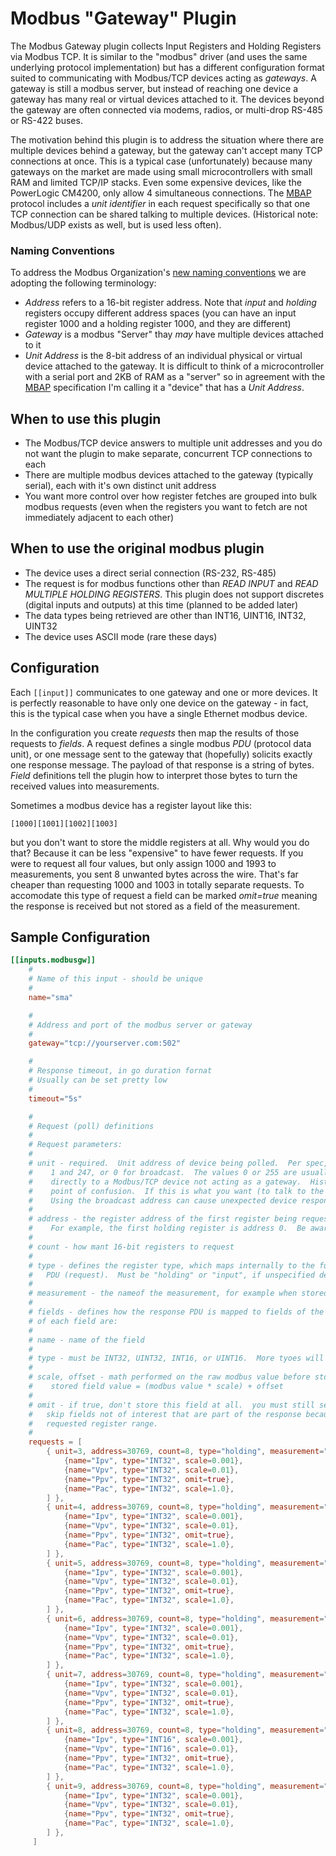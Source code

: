 # Modbus "Gateway" Plugin

The Modbus Gateway plugin collects Input Registers and Holding
Registers via Modbus TCP.  It is similar to the "modbus" driver (and uses the same
underlying protocol implementation) but has a different configuration format suited to
communicating with Modbus/TCP devices acting as _gateways_. A gateway is still a modbus server,
but instead of reaching one device a gateway has many real or virtual devices attached to it.
The devices beyond the gateway are often connected via modems, radios, or multi-drop RS-485
or RS-422 buses.

The motivation behind this plugin is to address the situation where there are multiple devices
behind a gateway, but the gateway can't accept many TCP connections at once.  This is
a typical case (unfortunately) because many gateways on the market are made using
small microcontrollers with small RAM and limited TCP/IP stacks.  Even some
expensive devices, like the PowerLogic CM4200, only allow 4 simultaneous connections.
The [MBAP](https://modbus.org/docs/Modbus_Messaging_Implementation_Guide_V1_0b.pdf)
protocol includes a _unit identifier_ in each request specifically so that one TCP
connection can be shared talking to multiple devices.  (Historical note: Modbus/UDP exists
as well, but is used less often).

### Naming Conventions

To address the Modbus Organization's
[new naming conventions](https://modbus.org/docs/Client-ServerPR-07-2020-final.docx.pdf)
we are adopting the following terminology:

 - _Address_ refers to a 16-bit register address.  Note that _input_ and _holding_ registers
    occupy different address spaces (you can have an input register 1000 and a holding
    register 1000, and they are different)
 - _Gateway_ is a modbus "Server" thay _may_ have multiple devices attached to it
 - _Unit Address_ is the 8-bit address of an individual physical or virtual device
    attached to the gateway.  It is difficult to think of a microcontroller with a
    serial port and 2KB of RAM as a "server" so in agreement with the
    [MBAP](https://modbus.org/docs/Modbus_Messaging_Implementation_Guide_V1_0b.pdf)
    specification I'm calling it a "device" that has a _Unit Address_.


## When to use this plugin

 - The Modbus/TCP device answers to multiple unit addresses and you
   do not want the plugin to make separate, concurrent TCP connections to each  
 - There are multiple modbus devices attached to the gateway (typically serial),
   each with it's own distinct unit address
 - You want more control over how register fetches are grouped into
   bulk modbus requests (even when the registers you want to fetch are not
   immediately adjacent to each other)

## When to use the original modbus plugin

 - The device uses a direct serial connection (RS-232, RS-485)
 - The request is for modbus functions other than _READ INPUT_ and
   _READ MULTIPLE HOLDING REGISTERS_.  This plugin does not support discretes
   (digital inputs and outputs) at this time (planned to be added later)
 - The data types being retrieved are other than INT16, UINT16, INT32, UINT32
 - The device uses ASCII mode (rare these days)
  
 ## Configuration

Each `[[input]]` communicates to one gateway and one or more devices.  It is
perfectly reasonable to have only one device on the gateway - in fact, this
is the typical case when you have a single Ethernet modbus device.

In the configuration you create _requests_ then map the results of those requests
to _fields_.  A request defines a single modbus _PDU_ (protocol data unit), or one message
sent to the gateway that (hopefully) solicits exactly one response message.  The payload of
that response is a string of bytes.  _Field_ definitions tell the plugin how to interpret
those bytes to turn the received values into measurements.

Sometimes a modbus device has a register layout like this:

`[1000][1001][1002][1003]`

but you don't want to store the middle registers at all.  Why would you do that? Because it
can be less "expensive" to have fewer requests.  If you were to request all four values,
but only assign 1000 and 1993 to measurements, you sent 8 unwanted bytes across the
wire.  That's far cheaper than requesting 1000 and 1003 in totally separate requests.
To accomodate this type of request a field can be marked _omit=true_ meaning the
response is received but not stored as a field of the measurement. 

## Sample Configuration
```toml
[[inputs.modbusgw]]
    #
    # Name of this input - should be unique
    #
    name="sma"

    #
    # Address and port of the modbus server or gateway
    #
    gateway="tcp://yourserver.com:502"

    #
    # Response timeout, in go duration fornat
    # Usually can be set pretty low
    #
    timeout="5s"

    #
    # Request (poll) definitions
    #
    # Request parameters:
    #
    # unit - required.  Unit address of device being polled.  Per spec, the value is between
    #    1 and 247, or 0 for broadcast.  The values 0 or 255 are usually accepted to communicate
    #    directly to a Modbus/TCP device not acting as a gateway.  Historically this has been a
    #    point of confusion.  If this is what you want (to talk to the gateway itself), try 255 first.
    #    Using the broadcast address can cause unexpected device responses.
    #
    # address - the register address of the first register being requested.  This address is zero-based.
    #    For example, the first holding register is address 0.  Be aware that some documentation
    #
    # count - how mant 16-bit registers to request
    #
    # type - defines the register type, which maps internally to the function code used ub the
    #   PDU (request).  Must be "holding" or "input", if unspecified defaults to "holding"
    #
    # measurement - the nameof the measurement, for example when stored in influx
    #
    # fields - defines how the response PDU is mapped to fields of the measurement.  Attributes
    # of each field are:
    #
    # name - name of the field
    #
    # type - must be INT32, UINT32, INT16, or UINT16.  More tyoes will be added in the future.
    #
    # scale, offset - math performed on the raw modbus value before storing.
    #    stored field value = (modbus value * scale) + offset
    #
    # omit - if true, don't store this field at all.  you must still set a 'type'.  Use this to
    #   skip fields not of interest that are part of the response because they are within the
    #   requested register range.
    #
    requests = [
        { unit=3, address=30769, count=8, type="holding", measurement="pv1", fields = [
            {name="Ipv", type="INT32", scale=0.001},
            {name="Vpv", type="INT32", scale=0.01},
            {name="Ppv", type="INT32", omit=true},
            {name="Pac", type="INT32", scale=1.0},
        ] },
        { unit=4, address=30769, count=8, type="holding", measurement="pv2", fields = [
            {name="Ipv", type="INT32", scale=0.001},
            {name="Vpv", type="INT32", scale=0.01},
            {name="Ppv", type="INT32", omit=true},
            {name="Pac", type="INT32", scale=1.0},
        ] },
        { unit=5, address=30769, count=8, type="holding", measurement="pv3", fields = [
            {name="Ipv", type="INT32", scale=0.001},
            {name="Vpv", type="INT32", scale=0.01},
            {name="Ppv", type="INT32", omit=true},
            {name="Pac", type="INT32", scale=1.0},
        ] },
        { unit=6, address=30769, count=8, type="holding", measurement="pv4", fields = [
            {name="Ipv", type="INT32", scale=0.001},
            {name="Vpv", type="INT32", scale=0.01},
            {name="Ppv", type="INT32", omit=true},
            {name="Pac", type="INT32", scale=1.0},
        ] },
        { unit=7, address=30769, count=8, type="holding", measurement="pv5", fields = [
            {name="Ipv", type="INT32", scale=0.001},
            {name="Vpv", type="INT32", scale=0.01},
            {name="Ppv", type="INT32", omit=true},
            {name="Pac", type="INT32", scale=1.0},
        ] },
        { unit=8, address=30769, count=8, type="holding", measurement="pv6", fields = [
            {name="Ipv", type="INT16", scale=0.001},
            {name="Vpv", type="INT16", scale=0.01},
            {name="Ppv", type="INT32", omit=true},
            {name="Pac", type="INT32", scale=1.0},
        ] },
        { unit=9, address=30769, count=8, type="holding", measurement="pv7", fields = [
            {name="Ipv", type="INT32", scale=0.001},
            {name="Vpv", type="INT32", scale=0.01},
            {name="Ppv", type="INT32", omit=true},
            {name="Pac", type="INT32", scale=1.0},
        ] },
     ]
```
